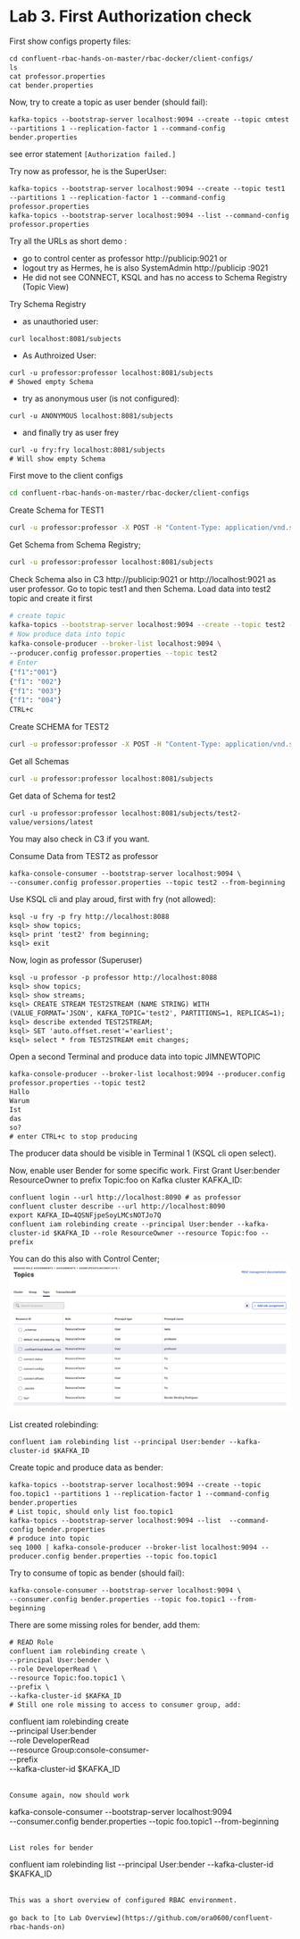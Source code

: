 # Lab 3. First Authorization check
First show configs property files:
```
cd confluent-rbac-hands-on-master/rbac-docker/client-configs/
ls
cat professor.properties
cat bender.properties
```
Now, try to create a topic as user bender (should fail):
```
kafka-topics --bootstrap-server localhost:9094 --create --topic cmtest --partitions 1 --replication-factor 1 --command-config bender.properties
```
see error statement `[Authorization failed.]`

Try now as professor, he is the SuperUser:
```
kafka-topics --bootstrap-server localhost:9094 --create --topic test1 --partitions 1 --replication-factor 1 --command-config professor.properties
kafka-topics --bootstrap-server localhost:9094 --list --command-config professor.properties
```
Try all the URLs as short demo :
  * go to control center as professor http://publicip:9021 or 
  * logout try as Hermes, he is also SystemAdmin http://publicip :9021
  * He did not see CONNECT, KSQL and has no access to Schema Registry (Topic View)

Try Schema Registry
* as unauthoried user:
```
curl localhost:8081/subjects
```
* As Authroized User:
```
curl -u professor:professor localhost:8081/subjects
# Showed empty Schema
```
* try as anonymous user (is not configured):
```
curl -u ANONYMOUS localhost:8081/subjects
```
* and finally try as user frey
```
curl -u fry:fry localhost:8081/subjects
# Will show empty Schema
```
First move to the client configs
```bash
cd confluent-rbac-hands-on-master/rbac-docker/client-configs
```
Create Schema for TEST1
```bash
curl -u professor:professor -X POST -H "Content-Type: application/vnd.schemaregistry.v1+json" --data '{"schema": "{\"type\":\"record\",\"name\":\"Payment\",\"namespace\":\"io.confluent.examples.clients.basicavro\",\"fields\":[{\"name\":\"id\",\"type\":\"string\"},{\"name\":\"amount\",\"type\":\"double\"}]}"}' http://localhost:8081/subjects/test1-value/versions
```
Get Schema from Schema Registry;
```bash
curl -u professor:professor localhost:8081/subjects
```
Check Schema also in C3 http://publicip:9021 or http://localhost:9021 as user professor. Go to topic test1 and then Schema. 
Load data into test2 topic and create it first
```bash
# create topic
kafka-topics --bootstrap-server localhost:9094 --create --topic test2 --partitions 1 --replication-factor 1 --command-config professor.properties
# Now produce data into topic
kafka-console-producer --broker-list localhost:9094 \
--producer.config professor.properties --topic test2 
# Enter
{"f1":"001"}
{"f1": "002"}
{"f1": "003"}
{"f1": "004"}
CTRL+c
```
Create SCHEMA for TEST2
```bash
curl -u professor:professor -X POST -H "Content-Type: application/vnd.schemaregistry.v1+json" --data '{"schema": "{\"type\":\"record\",\"name\":\"myrecord\",\"namespace\":\"io.confluent.examples.clients.basicavro\",\"fields\":[{\"name\":\"f1\",\"type\":\"string\"}]}"}' http://localhost:8081/subjects/test2-value/versions
```
Get all Schemas
```bash
curl -u professor:professor localhost:8081/subjects
```
Get data of Schema for test2
```
curl -u professor:professor localhost:8081/subjects/test2-value/versions/latest
```
You may also check in C3 if you want.

Consume Data from TEST2 as professor
```
kafka-console-consumer --bootstrap-server localhost:9094 \
--consumer.config professor.properties --topic test2 --from-beginning
```

Use KSQL cli and play aroud, first with fry (not allowed):
```
ksql -u fry -p fry http://localhost:8088
ksql> show topics;
ksql> print 'test2' from beginning;
ksql> exit
```

Now, login as professor (Superuser)
```
ksql -u professor -p professor http://localhost:8088
ksql> show topics;
ksql> show streams;
ksql> CREATE STREAM TEST2STREAM (NAME STRING) WITH (VALUE_FORMAT='JSON', KAFKA_TOPIC='test2', PARTITIONS=1, REPLICAS=1);
ksql> describe extended TEST2STREAM;
ksql> SET 'auto.offset.reset'='earliest';
ksql> select * from TEST2STREAM emit changes;
```

Open a second Terminal and produce data into topic JIMNEWTOPIC
```
kafka-console-producer --broker-list localhost:9094 --producer.config professor.properties --topic test2
Hallo
Warum
Ist
das
so?
# enter CTRL+c to stop producing
```
The producer data should be visible in Terminal 1 (KSQL cli open select).

Now, enable user Bender for some specific work.
First Grant User:bender ResourceOwner to prefix Topic:foo on Kafka cluster KAFKA_ID:
```
confluent login --url http://localhost:8090 # as professor
confluent cluster describe --url http://localhost:8090
export KAFKA_ID=4QSNFjpeSoyLMCsNOTJo7Q
confluent iam rolebinding create --principal User:bender --kafka-cluster-id $KAFKA_ID --role ResourceOwner --resource Topic:foo --prefix
```
You can do this also with Control Center;
![set Security for Bender](images/set_bender_sec.png)

List created rolebinding:
```
confluent iam rolebinding list --principal User:bender --kafka-cluster-id $KAFKA_ID
```

Create topic and produce data as bender:
```
kafka-topics --bootstrap-server localhost:9094 --create --topic foo.topic1 --partitions 1 --replication-factor 1 --command-config bender.properties
# List topic, should only list foo.topic1
kafka-topics --bootstrap-server localhost:9094 --list  --command-config bender.properties
# produce into topic
seq 1000 | kafka-console-producer --broker-list localhost:9094 --producer.config bender.properties --topic foo.topic1
```

Try to consume of topic as bender (should fail):
```
kafka-console-consumer --bootstrap-server localhost:9094 \
--consumer.config bender.properties --topic foo.topic1 --from-beginning
```

There are some missing roles for bender, add them:
```
# READ Role
confluent iam rolebinding create \
--principal User:bender \
--role DeveloperRead \
--resource Topic:foo.topic1 \
--prefix \
--kafka-cluster-id $KAFKA_ID
# Still one role missing to access to consumer group, add: 
```
confluent iam rolebinding create \
--principal User:bender \
--role DeveloperRead \
--resource Group:console-consumer- \
--prefix \
--kafka-cluster-id $KAFKA_ID
```

Consume again, now should work
```
kafka-console-consumer --bootstrap-server localhost:9094 \
--consumer.config bender.properties --topic foo.topic1 --from-beginning
```

List roles for bender
```
confluent iam rolebinding list --principal User:bender --kafka-cluster-id $KAFKA_ID
```

This was a short overview of configured RBAC environment.

go back to [to Lab Overview](https://github.com/ora0600/confluent-rbac-hands-on)